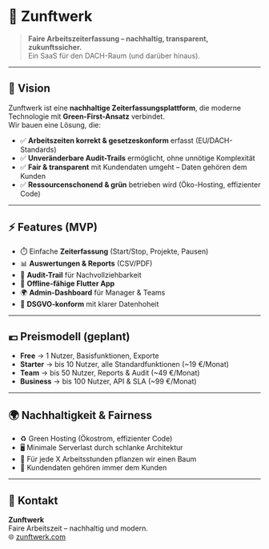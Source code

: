 # 🌱 Zunftwerk

> **Faire Arbeitszeiterfassung – nachhaltig, transparent, zukunftssicher.**  
> Ein SaaS für den DACH-Raum (und darüber hinaus).

---

## 🚀 Vision

Zunftwerk ist eine **nachhaltige Zeiterfassungsplattform**, die moderne Technologie mit **Green-First-Ansatz** verbindet.  
Wir bauen eine Lösung, die:

- ✅ **Arbeitszeiten korrekt & gesetzeskonform** erfasst (EU/DACH-Standards)  
- ✅ **Unveränderbare Audit-Trails** ermöglicht, ohne unnötige Komplexität  
- ✅ **Fair & transparent** mit Kundendaten umgeht – Daten gehören dem Kunden  
- ✅ **Ressourcenschonend & grün** betrieben wird (Öko-Hosting, effizienter Code)
  
---

## ⚡ Features (MVP)

- ⏱️ Einfache **Zeiterfassung** (Start/Stop, Projekte, Pausen)  
- 📊 **Auswertungen & Reports** (CSV/PDF)  
- 📝 **Audit-Trail** für Nachvollziehbarkeit  
- 📱 **Offline-fähige Flutter App**  
- 🌍 **Admin-Dashboard** für Manager & Teams  
- 🔐 **DSGVO-konform** mit klarer Datenhoheit  

---

## 💶 Preismodell (geplant)

- **Free** → 1 Nutzer, Basisfunktionen, Exporte  
- **Starter** → bis 10 Nutzer, alle Standardfunktionen (~19 €/Monat)  
- **Team** → bis 50 Nutzer, Reports & Audit (~49 €/Monat)  
- **Business** → bis 100 Nutzer, API & SLA (~99 €/Monat)  

---

## 🌍 Nachhaltigkeit & Fairness

- ♻️ Green Hosting (Ökostrom, effizienter Code)  
- 🖥️ Minimale Serverlast durch schlanke Architektur  
- 🌱 Für jede X Arbeitsstunden pflanzen wir einen Baum  
- 🤝 Kundendaten gehören immer dem Kunden  

---

## 👋 Kontakt

**Zunftwerk**  
Faire Arbeitszeit – nachhaltig und modern.  
🌐 [zunftwerk.com](https://zunftwerk.com)
